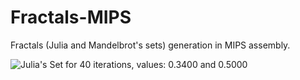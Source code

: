 # Fractals-MIPS
Fractals (Julia and Mandelbrot's sets) generation in MIPS assembly.

![](/../Screenshots/JuliaExample.bmp?raw=true "Julia's Set for 40 iterations, values: 0.3400 and 0.5000")
